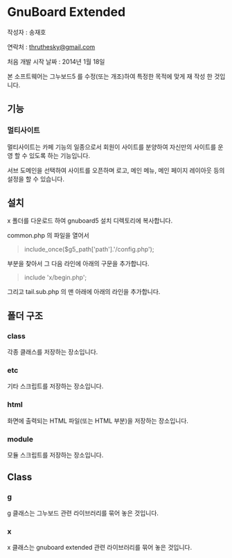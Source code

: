 # GnuBoard Extended #
작성자 : 송재호

연락처 : thruthesky@gmail.com

처음 개발 시작 날짜 : 2014년 1월 18일

본 소프트웨어는 그누보드5 를 수정(또는 개조)하여 특정한 목적에 맞게 재 작성 한 것입니다.   

 
## 기능 ##

### 멀티사이트 ###

멀티사이트는 카페 기능의 일종으로서 회원이 사이트를 분양하여 자신만의 사이트를 운영 할 수 있도록 하는 기능입니다.

서브 도메인을 선택하여 사이트를 오픈하며 로고, 메인 메뉴, 메인 페이지 레이아웃 등의 설정을 할 수 있습니다.


 
## 설치 ##

x 폴더를 다운로드 하여 gnuboard5 설치 디렉토리에 복사합니다.


common.php 의 파일을 열어서

> include_once($g5_path['path'].'/config.php');

부분을 찾아서 그 다음 라인에 아래의 구문을 추가합니다.

> include 'x/begin.php';


그리고 tail.sub.php 의 맨 아래에 아래의 라인을 추가합니다.

> <?include 'dare-gnuboard/end.php'?>





## 폴더 구조 ##

### class ###
각종 클래스를 저장하는 장소입니다.

### etc ###
기타 스크립트를 저장하는 장소입니다.

### html ###
화면에 출력되는 HTML 파일(또는 HTML 부분)을 저장하는 장소입니다.

### module ###
모듈 스크립트를 저장하는 장소입니다.




## Class ##
### g ###
g 클래스는 그누보드 관련 라이브러리를 묶어 놓은 것입니다.
### x ###
x 클래스는 gnuboard extended 관련 라이브러리를 묶어 놓은 것입니다.

